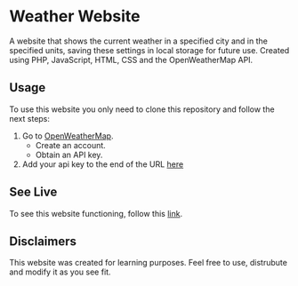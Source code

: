 # Weather Website

A website that shows the current weather in a specified city and in the specified units, saving these settings in local storage for future use. Created using PHP, JavaScript, HTML, CSS and the OpenWeatherMap API.

## Usage

To use this website you only need to clone this repository and follow the next steps:

1. Go to [OpenWeatherMap](https://openweathermap.org/).
   - Create an account.
   - Obtain an API key. 
3. Add your api key to the end of the URL [here](https://github.com/estalaPaul/weather-website/blob/master/php/getWeather.php#L7)

## See Live

To see this website functioning, follow this [link](https://estalapaul.me/weather-website/).

## Disclaimers

This website was created for learning purposes. Feel free to use, distrubute and modify it as you see fit. 
